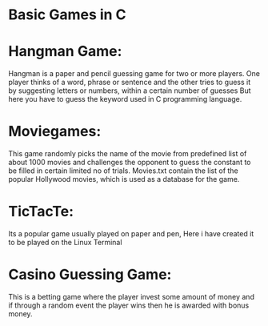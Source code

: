 # Basic Games in C

# Hangman Game:  
Hangman is a paper and pencil guessing game for two or more players. One player thinks of a word, phrase or sentence and the other tries to guess it by suggesting letters or numbers, within a certain number of guesses
But here you have to guess the keyword used in C programming language.

# Moviegames: 
This game randomly picks the name of the movie from predefined list of about 1000 movies and challenges the opponent to guess the constant to be filled in certain limited no of trials.
Movies.txt contain the list of the popular Hollywood movies, which is used as a database for the game.

# TicTacTe:
Its a popular game usually played on paper and pen, Here i have created it to be played on the Linux Terminal

# Casino Guessing Game: 
This is a betting game where the player invest some amount of money and if through a random event the player wins then he is awarded with bonus money.
